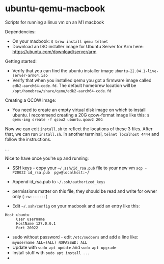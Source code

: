 # ubuntu-qemu-macbook
Scripts for running a linux vm on an M1 macbook

Dependencies:
* On your macbook:  ```$ brew install qemu telnet```
* Download an ISO installer image for Ubuntu Server for Arm here:  https://ubuntu.com/download/server/arm

Getting started:
* Verify that you can find the ubuntu installer image `ubuntu-22.04.1-live-server-arm64.iso`
* Verify that when you installed qemu you got a firmware image called `edk2-aarch64-code.fd`.  The default homebrew location will be `/opt/homebrew/share/qemu/edk2-aarch64-code.fd`

Creating a QCOW image:
* You need to create an empty virtual disk image on which to install ubuntu.  I recommend creating a 20G qcow-format image like this:  `$ qemu-img create -f qcow2 ubuntu.qcow2 20G`

Now we can edit `install.sh` to reflect the locations of these 3 files.  After that, we can run `install.sh`.  In another terminal, `telnet localhost 4444` and follow the instructions.

...

Nice to have once you're up and running:
* SSH keys - copy your `~/.ssh/id_rsa.pub` file to your new vm `scp -P20022 id_rsa.pub  pgw@localhost:~/` 
* Append id_rsa.pub to `~/.ssh/authorized_keys` 
* permissions matter on this file, they should be read and write for owner only (`-rw-------`)

* Edit `~/.ssh/config` on your macbook and add an entry like this:
```
Host ubuntu
     User username
     HostName 127.0.0.1
     Port 20022
```
     
* sudo without password - edit `/etc/sudoers` and add a line like: `myusername ALL=(ALL) NOPASSWD: ALL`
* Update with `sudo apt update` and `sudo apt upgrade`
* Install stuff with `sudo apt install ...`
* 
 
